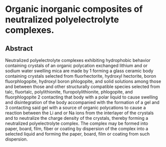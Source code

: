 # Organic inorganic composites of neutralized polyelectrolyte complexes.

## Abstract
Neutralized polyelectrolyte complexes exhibiting hydrophobic behavior containing crystals of an organic polycation exchanged lithium and or sodium water swelling mica are made by 1 forming a glass ceramic body containing crystals selected from fluorhectorite, hydroxyl hectorite, boron fluorphlogopite, hydroxyl boron phlogopite, and solid solutions among those and between those and other structurally compatible species selected from talc, fluortalc, polylithionite, fluropolylithionite, phlogopite, and fluorphlogopite 2 contacting that body with a polar liquid to cause swelling and disintegration of the body accompanied with the formation of a gel and 3 contacting said gel with a source of organic polycations to cause a reaction between the Li and or Na ions from the interlayer of the crystals and to neutralize the charge density of the crystals, thereby forming a neutralized polyelectrolyte complex. The complex may be formed into paper, board, film, fiber or coating by dispersion of the complex into a selected liquid and forming the paper, board, film or coating from such dispersion.